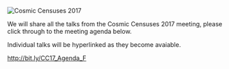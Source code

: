 ![Cosmic Censuses 2017](https://github.com/H-E-L-P/H-E-L-P.github.io/blob/master/assets/images/ConfGp.jpg "Cosmic Censuses 2017")

We will share all the talks from the Cosmic Censuses 2017 meeting, please click through to the meeting agenda below.

Individual talks will be hyperlinked as they become avaiable.

<http://bit.ly/CC17_Agenda_F> 




